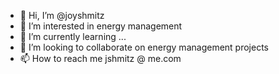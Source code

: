 - 👋 Hi, I’m @joyshmitz
- 👀 I’m interested in energy management
- 🌱 I’m currently learning ...
- 💞️ I’m looking to collaborate on energy management projects
- 📫 How to reach me jshmitz @ me.com

<!---
joyshmitz/joyshmitz is a ✨ special ✨ repository because its `README.md` (this file) appears on your GitHub profile.
You can click the Preview link to take a look at your changes.
--->
